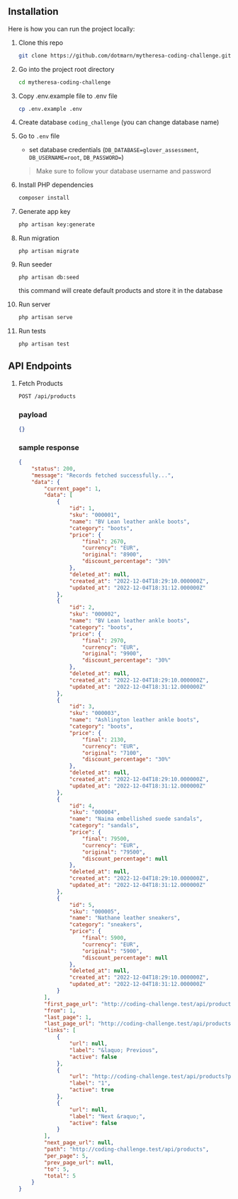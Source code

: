 ## Installation
Here is how you can run the project locally:
1. Clone this repo
    ```sh
    git clone https://github.com/dotmarn/mytheresa-coding-challenge.git
    ```
1. Go into the project root directory
    ```sh
    cd mytheresa-coding-challenge
    ```
1. Copy .env.example file to .env file
    ```sh
    cp .env.example .env
    ```
1. Create database `coding_challenge` (you can change database name)

1. Go to `.env` file 
    - set database credentials (`DB_DATABASE=glover_assessment`, `DB_USERNAME=root`, `DB_PASSWORD=`)
    > Make sure to follow your database username and password

1. Install PHP dependencies 
    ```sh
    composer install
    ```
1. Generate app key 
    ```sh
    php artisan key:generate
    ```
1. Run migration
    ```
    php artisan migrate
    ```
1. Run seeder
    ```
    php artisan db:seed
    ```
    this command will create default products and store it in the database

1. Run server 
    ```sh
    php artisan serve
    ``` 
1. Run tests
    ```sh
    php artisan test
    ``` 

## API Endpoints

1. Fetch Products
    ```sh
    POST /api/products
    ```
    ### payload
    ```json
    {}
    ```
    ### sample response
    ```json
    {
        "status": 200,
        "message": "Records fetched successfully...",
        "data": {
            "current_page": 1,
            "data": [
                {
                    "id": 1,
                    "sku": "000001",
                    "name": "BV Lean leather ankle boots",
                    "category": "boots",
                    "price": {
                        "final": 2670,
                        "currency": "EUR",
                        "original": "8900",
                        "discount_percentage": "30%"
                    },
                    "deleted_at": null,
                    "created_at": "2022-12-04T18:29:10.000000Z",
                    "updated_at": "2022-12-04T18:31:12.000000Z"
                },
                {
                    "id": 2,
                    "sku": "000002",
                    "name": "BV Lean leather ankle boots",
                    "category": "boots",
                    "price": {
                        "final": 2970,
                        "currency": "EUR",
                        "original": "9900",
                        "discount_percentage": "30%"
                    },
                    "deleted_at": null,
                    "created_at": "2022-12-04T18:29:10.000000Z",
                    "updated_at": "2022-12-04T18:31:12.000000Z"
                },
                {
                    "id": 3,
                    "sku": "000003",
                    "name": "Ashlington leather ankle boots",
                    "category": "boots",
                    "price": {
                        "final": 2130,
                        "currency": "EUR",
                        "original": "7100",
                        "discount_percentage": "30%"
                    },
                    "deleted_at": null,
                    "created_at": "2022-12-04T18:29:10.000000Z",
                    "updated_at": "2022-12-04T18:31:12.000000Z"
                },
                {
                    "id": 4,
                    "sku": "000004",
                    "name": "Naima embellished suede sandals",
                    "category": "sandals",
                    "price": {
                        "final": 79500,
                        "currency": "EUR",
                        "original": "79500",
                        "discount_percentage": null
                    },
                    "deleted_at": null,
                    "created_at": "2022-12-04T18:29:10.000000Z",
                    "updated_at": "2022-12-04T18:31:12.000000Z"
                },
                {
                    "id": 5,
                    "sku": "000005",
                    "name": "Nathane leather sneakers",
                    "category": "sneakers",
                    "price": {
                        "final": 5900,
                        "currency": "EUR",
                        "original": "5900",
                        "discount_percentage": null
                    },
                    "deleted_at": null,
                    "created_at": "2022-12-04T18:29:10.000000Z",
                    "updated_at": "2022-12-04T18:31:12.000000Z"
                }
            ],
            "first_page_url": "http://coding-challenge.test/api/products?page=1",
            "from": 1,
            "last_page": 1,
            "last_page_url": "http://coding-challenge.test/api/products?page=1",
            "links": [
                {
                    "url": null,
                    "label": "&laquo; Previous",
                    "active": false
                },
                {
                    "url": "http://coding-challenge.test/api/products?page=1",
                    "label": "1",
                    "active": true
                },
                {
                    "url": null,
                    "label": "Next &raquo;",
                    "active": false
                }
            ],
            "next_page_url": null,
            "path": "http://coding-challenge.test/api/products",
            "per_page": 5,
            "prev_page_url": null,
            "to": 5,
            "total": 5
        }
    }
    ```
